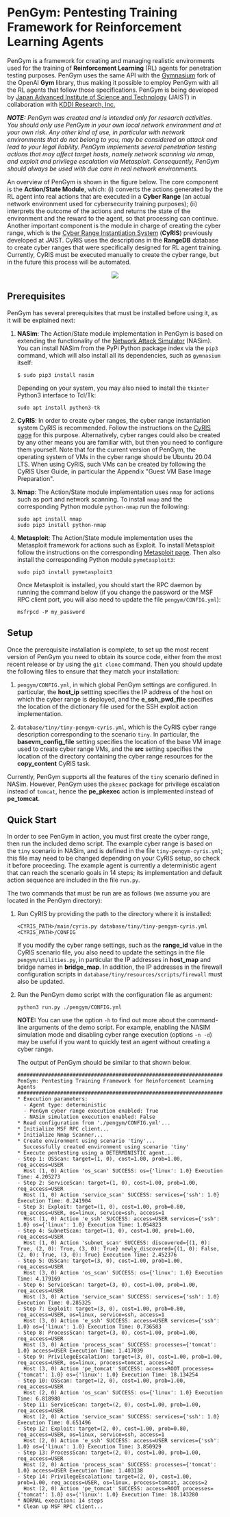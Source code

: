 
# PenGym: Pentesting Training Framework for Reinforcement Learning Agents

PenGym is a framework for creating and managing realistic environments
used for the training of **Reinforcement Learning** (RL) agents for
penetration testing purposes. PenGym uses the same API with the
[Gymnasium](https://github.com/Farama-Foundation/Gymnasium) fork of
the OpenAI **Gym** library, thus making it possible to employ PenGym
with all the RL agents that follow those specifications. PenGym is
being developed by [Japan Advanced Institute of Science and
Technology](https://www.jaist.ac.jp/english/) (JAIST) in collaboration
with [KDDI Research, Inc.](https://www.kddi-research.jp/english)

_**NOTE:** PenGym was created and is intended only for research
activities. You should only use PenGym in your own local network
environment and at your own risk. Any other kind of use, in particular
with network environments that do not belong to you, may be considered
an attack and lead to your legal liability. PenGym implements several
penetration testing actions that may affect target hosts, namely
network scanning via nmap, and exploit and privilege escalation via
Metasploit. Consequently, PenGym should always be used with due care
in real network environments._

An overview of PenGym is shown in the figure below. The core component
is the **Action/State Module**, which: (i) converts the actions
generated by the RL agent into real actions that are executed in a
**Cyber Range** (an actual network environment used for cybersecurity
training purposes); (ii) interprets the outcome of the actions and
returns the state of the environment and the reward to the agent, so
that processing can continue. Another important component is the
module in charge of creating the cyber range, which is the [Cyber
Range Instantiation System](https://github.com/crond-jaist/cyris)
(**CyRIS**) previously developed at JAIST. CyRIS uses the descriptions
in the **RangeDB** database to create cyber ranges that were
specifically designed for RL agent training. Currently, CyRIS must be
executed manually to create the cyber range, but in the future this
process will be automated.

<div align=center><img src='figures/pengym_overview.png'></div>


## Prerequisites

PenGym has several prerequisites that must be installed before using
it, as it will be explained next:

1. **NASim**: The Action/State module implementation in PenGym is
   based on extending the functionality of the [Network Attack
   Simulator](https://github.com/Jjschwartz/NetworkAttackSimulator)
   (NASim).  You can install NASim from the PyPi Python package index
   via the `pip3` command, which will also install all its
   dependencies, such as `gymnasium` itself:

   ```
   $ sudo pip3 install nasim
   ```

   Depending on your system, you may also need to install the
   `tkinter` Python3 interface to Tcl/Tk:

   ```
   sudo apt install python3-tk
   ```

2. **CyRIS**: In order to create cyber ranges, the cyber range
   instantiation system CyRIS is recommended. Follow the instructions
   on the [CyRIS page](https://github.com/crond-jaist/cyris) for this
   purpose. Alternatively, cyber ranges could also be created by any
   other means you are familiar with, but then you need to configure
   them yourself. Note that for the current version of PenGym, the
   operating system of VMs in the cyber range should be Ubuntu 20.04
   LTS. When using CyRIS, such VMs can be created by following the
   CyRIS User Guide, in particular the Appendix "Guest VM Base Image
   Preparation".

4. **Nmap**: The Action/State module implementation uses `nmap` for
   actions such as port and network scanning. To install `nmap` and
   the corresponding Python module `python-nmap` run the following:

   ```
   sudo apt install nmap
   sudo pip3 install python-nmap
   ```

5. **Metasploit**: The Action/State module implementation uses the
   Metasploit framework for actions such as Exploit. To install
   Metasploit follow the instructions on the corresponding [Metasploit
   page](https://docs.rapid7.com/metasploit/installing-the-metasploit-framework/).
   Then also install the corresponding Python module `pymetasploit3`:

   ```
   sudo pip3 install pymetasploit3
   ```

   Once Metasploit is installed, you should start the RPC daemon by
   running the command below (if you change the password or the MSF
   RPC client port, you will also need to update the file
   `pengym/CONFIG.yml`):

   ```
   msfrpcd -P my_password
   ```

## Setup

Once the prerequisite installation is complete, to set up the most
recent version of PenGym you need to obtain its source code, either
from the most recent release or by using the `git clone` command. Then
you should update the following files to ensure that they match your
installation:

1. `pengym/CONFIG.yml`, in which global PenGym settings are
configured. In particular, the **host_ip** settting specifies the IP
address of the host on which the cyber range is deployed, and the
**e_ssh_pwd_file** specifies the location of the dictionary file used
for the SSH exploit action implementation.

2. `database/tiny/tiny-pengym-cyris.yml`, which is the CyRIS cyber
range description corresponding to the scenario `tiny`. In particular,
the **basevm_config_file** setting specifies the location of the base
VM image used to create cyber range VMs, and the **src** setting
specifies the location of the directory containing the cyber range
resources for the **copy_content** CyRIS task.

Currently, PenGym supports all the features of the `tiny` scenario
defined in NASim. However, PenGym uses the `pkexec` package for
privilege escalation instead of `tomcat`, hence the **pe_pkexec**
action is implemented instead of **pe_tomcat**.


## Quick Start

In order to see PenGym in action, you must first create the cyber
range, then run the included demo script. The example cyber range is
based on the `tiny` scenario in NASim, and is defined in the file
`tiny-pengym-cyris.yml`; this file may need to be changed depending
on your CyRIS setup, so check it before proceeding. The example agent
is currently a deterministic agent that can reach the scenario goals
in 14 steps; its implementation and default action sequence are
included in the file `run.py`.

The two commands that must be run are as follows (we assume you are
located in the PenGym directory):

1. Run CyRIS by providing the path to the directory where it is
   installed:

   ```
   <CYRIS_PATH>/main/cyris.py database/tiny/tiny-pengym-cyris.yml <CYRIS_PATH>/CONFIG
   ```

   If you modify the cyber range settings, such as the **range_id**
   value in the CyRIS scenario file, you also need to update the
   settings in the file `pengym/utilities.py`, in particular the IP
   addresses in **host_map** and bridge names in **bridge_map**. In
   addition, the IP addresses in the firewall configuration scripts in
   `database/tiny/resources/scripts/firewall` must also be updated.

2. Run the PenGym demo script with the configuration file as argument:

   ```
   python3 run.py ./pengym/CONFIG.yml
   ```

   **NOTE:** You can use the option `-h` to find out more about the
   command-line arguments of the demo script. For example, enabling
   the NASIM simulation mode and disabling cyber range execution
   (options `-n -d`) may be useful if you want to quickly test an
   agent without creating a cyber range.

   The output of PenGym should be similar to that shown below.

   ```
   #########################################################################
   PenGym: Pentesting Training Framework for Reinforcement Learning Agents
   #########################################################################
   * Execution parameters:
     - Agent type: deterministic
     - PenGym cyber range execution enabled: True
     - NASim simulation execution enabled: False
   * Read configuration from './pengym/CONFIG.yml'...
   * Initialize MSF RPC client...
   * Initialize Nmap Scanner...
   * Create environment using scenario 'tiny'...
     Successfully created environment using scenario 'tiny'
   * Execute pentesting using a DETERMINISTIC agent...
   - Step 1: OSScan: target=(1, 0), cost=1.00, prob=1.00, req_access=USER
     Host (1, 0) Action 'os_scan' SUCCESS: os={'linux': 1.0} Execution Time: 4.205273
   - Step 2: ServiceScan: target=(1, 0), cost=1.00, prob=1.00, req_access=USER
     Host (1, 0) Action 'service_scan' SUCCESS: services={'ssh': 1.0} Execution Time: 0.241904
   - Step 3: Exploit: target=(1, 0), cost=1.00, prob=0.80, req_access=USER, os=linux, service=ssh, access=1
     Host (1, 0) Action 'e_ssh' SUCCESS: access=USER services={'ssh': 1.0} os={'linux': 1.0} Execution Time: 1.054823
   - Step 4: SubnetScan: target=(1, 0), cost=1.00, prob=1.00, req_access=USER
     Host (1, 0) Action 'subnet_scan' SUCCESS: discovered={(1, 0): True, (2, 0): True, (3, 0): True} newly_discovered={(1, 0): False, (2, 0): True, (3, 0): True} Execution Time: 2.452376
   - Step 5: OSScan: target=(3, 0), cost=1.00, prob=1.00, req_access=USER
     Host (3, 0) Action 'os_scan' SUCCESS: os={'linux': 1.0} Execution Time: 4.179169
   - Step 6: ServiceScan: target=(3, 0), cost=1.00, prob=1.00, req_access=USER
     Host (3, 0) Action 'service_scan' SUCCESS: services={'ssh': 1.0} Execution Time: 0.285325
   - Step 7: Exploit: target=(3, 0), cost=1.00, prob=0.80, req_access=USER, os=linux, service=ssh, access=1
     Host (3, 0) Action 'e_ssh' SUCCESS: access=USER services={'ssh': 1.0} os={'linux': 1.0} Execution Time: 0.736583
   - Step 8: ProcessScan: target=(3, 0), cost=1.00, prob=1.00, req_access=USER
     Host (3, 0) Action 'process_scan' SUCCESS: processes={'tomcat': 1.0} access=USER Execution Time: 1.417039
   - Step 9: PrivilegeEscalation: target=(3, 0), cost=1.00, prob=1.00, req_access=USER, os=linux, process=tomcat, access=2
     Host (3, 0) Action 'pe_tomcat' SUCCESS: access=ROOT processes={'tomcat': 1.0} os={'linux': 1.0} Execution Time: 18.134254
   - Step 10: OSScan: target=(2, 0), cost=1.00, prob=1.00, req_access=USER
     Host (2, 0) Action 'os_scan' SUCCESS: os={'linux': 1.0} Execution Time: 6.818980
   - Step 11: ServiceScan: target=(2, 0), cost=1.00, prob=1.00, req_access=USER
     Host (2, 0) Action 'service_scan' SUCCESS: services={'ssh': 1.0} Execution Time: 0.651496
   - Step 12: Exploit: target=(2, 0), cost=1.00, prob=0.80, req_access=USER, os=linux, service=ssh, access=1
     Host (2, 0) Action 'e_ssh' SUCCESS: access=USER services={'ssh': 1.0} os={'linux': 1.0} Execution Time: 3.850929
   - Step 13: ProcessScan: target=(2, 0), cost=1.00, prob=1.00, req_access=USER
     Host (2, 0) Action 'process_scan' SUCCESS: processes={'tomcat': 1.0} access=USER Execution Time: 1.403138
   - Step 14: PrivilegeEscalation: target=(2, 0), cost=1.00, prob=1.00, req_access=USER, os=linux, process=tomcat, access=2
     Host (2, 0) Action 'pe_tomcat' SUCCESS: access=ROOT processes={'tomcat': 1.0} os={'linux': 1.0} Execution Time: 18.143280
   * NORMAL execution: 14 steps
   * Clean up MSF RPC client...
   ```
